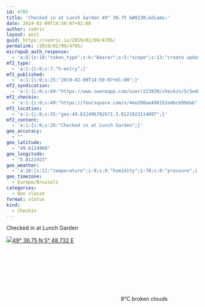 ```yaml
---
id: 4705
title: 'Checked in at Lunch Garden 49° 36.75 &#8230;&diams;'
date: 2019-02-09T14:50:07+01:00
author: cedric
layout: post
guid: https://cedric.io/2019/02/09/4705/
permalink: /2019/02/09/4705/
micropub_auth_response:
  - 'a:8:{s:10:"token_type";s:6:"Bearer";s:5:"scope";s:13:"create update";s:2:"me";s:18:"https://cedric.io/";s:9:"issued_by";s:45:"https://cedric.io/wp-json/indieauth/1.0/token";s:9:"client_id";s:27:"https://ownyourswarm.p3k.io";s:9:"issued_at";i:1542614471;s:4:"user";i:1;s:13:"last_accessed";i:1549720227;}'
mf2_type:
  - 'a:1:{i:0;s:7:"h-entry";}'
mf2_published:
  - 'a:1:{i:0;s:25:"2019-02-09T14:50:07+01:00";}'
mf2_syndication:
  - 'a:1:{i:0;s:69:"https://www.swarmapp.com/user/223939/checkin/5c5eda8fbb8d36002c93e1f3";}'
mf2_checkin:
  - 'a:1:{i:0;s:49:"https://foursquare.com/v/4ee200ae490152e4bcb99dab";}'
mf2_location:
  - 'a:1:{i:0;s:35:"geo:49.612496782671,5.8121923114097";}'
mf2_content:
  - 'a:1:{i:0;s:26:"Checked in at Lunch Garden";}'
geo_accuracy:
  - ""
geo_latitude:
  - "49.6124968"
geo_longitude:
  - "5.8121923"
geo_weather:
  - 'a:10:{s:11:"temperature";i:8;s:8:"humidity";i:70;s:8:"pressure";i:1011;s:10:"cloudiness";i:75;s:4:"wind";a:2:{s:5:"speed";d:7.7;s:6:"degree";i:230;}s:7:"summary";s:13:"broken clouds";s:4:"icon";s:15:"wi-cloudy-gusts";s:10:"visibility";i:10000;s:7:"sunrise";s:25:"2019-02-09T07:56:57+01:00";s:6:"sunset";s:25:"2019-02-09T17:44:54+01:00";}'
geo_timezone:
  - Europe/Brussels
categories:
  - Non classé
format: status
kind:
  - Checkin
---
```

Checked in at Lunch Garden

<p class="sloc-display">
  <img class="icon-location" aria-label="Location: " aria-hidden="true" src="https://cedric.io/wp-content/plugins/simple-location/location.svg" /><span class="p-location"><data class="p-latitude" value="49.612497"></data><data class="p-longitude" value="5.812192"></data><a href="https://www.openstreetmap.org/?mlat=49.6124968&mlon=5.8121923#map=13/49.6124968/5.8121923">49° 36.75 N 5° 48.732 E</a></span><br /><span aria-label="broken clouds" title="broken clouds" ><svg class="svg-icon svg-wi-cloudy-gusts" aria-hidden="true"><use xlink:href="https://cedric.io/wp-content/plugins/simple-location/weather-icons.svg#wi-cloudy-gusts"></use></svg></span><span class="p-temperature">8&deg;C</span>&nbsp;broken clouds
</p>
